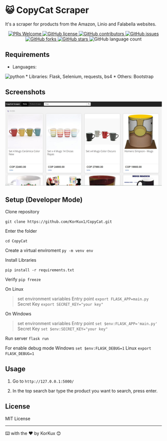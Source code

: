 # 😺 CopyCat Scraper

It's a scraper for products from the Amazon, Linio and Falabella websites.

<p align="center">

<a href="https://github.com/KorKux1/CopyCat/pulls">
<img src="https://img.shields.io/badge/PRs-welcome-brightgreen.svg?style=flat-square" alt="PRs Welcome"/>
</a>

<a href="https://github.com/KorKux1/CopyCat/blob/master/LICENSE">
<img alt="GitHub license" src="https://img.shields.io/github/license/KorKux1/CopyCat?label=license"/>
</a>

<a href="https://github.com/KorKux1/CopyCat/graphs/contributors">
<img src="https://img.shields.io/github/contributors-anon/korkux1/copycat" alt="GitHub contributors"/>
</a>

<a href="https://github.com/KorKux1/CopyCat/issues">
<img alt="GitHub issues" src="https://img.shields.io/github/issues/KorKux1/CopyCat">
</a>

<a href="https://github.com/KorKux1/CopyCat/network">
<img alt="GitHub forks" src="https://img.shields.io/github/forks/KorKux1/CopyCat">
</a>

<a href="https://github.com/KorKux1/CopyCat/stargazers">
<img alt="GitHub stars" src="https://img.shields.io/github/stars/KorKux1/CopyCat">
</a>

<img alt="GitHub language count" src="https://img.shields.io/github/languages/count/KorKux1/CopyCat">

</p>

## Requirements
* Languages: 
<img alt="python" src="https://img.shields.io/badge/python-3.7-green"> 
* Libraries: Flask, Selenium, requests, bs4
* Others: Bootstrap

## Screenshots

![Index](resources/screen1.jpg)

## Setup (Developer Mode)

Clone repository 

`git clone https://github.com/KorKux1/CopyCat.git`

Enter the folder

`cd CopyCat`

Create a virtual enviroment
`py -m venv env`

Install Libraries

`pip install -r requirements.txt`

Verify
`pip freeze`

On Linux
> set environment variables
> Entry point `export FLASK_APP=main.py`
> Secret Key `export SECRET_KEY="your key"`

On Windows
> set environment variables
> Entry point `set $env:FLASK_APP='main.py'`
> Secret Key `set $env:SECRET_KEY="your key"`

Run server
`flask run`

For enable debug mode
Windows `set $env:FLASK_DEBUG=1`
Linux `export FLASK_DEBUG=1`

## Usage

1. Go to `http://127.0.0.1:5000/`

2. In the top search bar type the product you want to search, press enter.

## License
MIT License

---
⌨️ with the ❤️ by KorKux 😊






